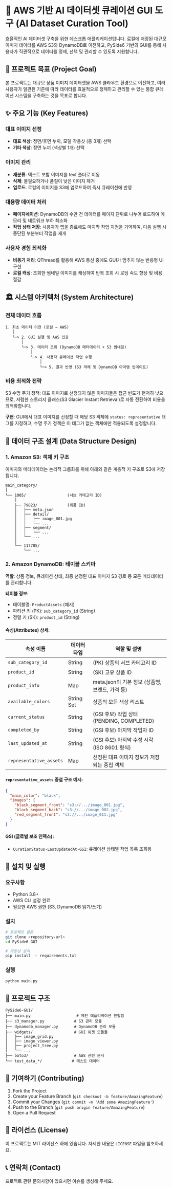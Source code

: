 # 🤖 AWS 기반 AI 데이터셋 큐레이션 GUI 도구 (AI Dataset Curation Tool)

효율적인 AI 데이터셋 구축을 위한 데스크톱 애플리케이션입니다. 로컬에 저장된 대규모 이미지 데이터를 AWS S3와 DynamoDB로 이전하고, PySide6 기반의 GUI를 통해 사용자가 직관적으로 데이터를 정제, 선택 및 관리할 수 있도록 지원합니다.

## 🎯 프로젝트 목표 (Project Goal)

본 프로젝트는 대규모 상품 이미지 데이터셋을 AWS 클라우드 환경으로 이전하고, 여러 사용자가 일관된 기준에 따라 데이터를 효율적으로 정제하고 관리할 수 있는 통합 큐레이션 시스템을 구축하는 것을 목표로 합니다.

## ✨ 주요 기능 (Key Features)

### 대표 이미지 선정
- **대표 색상**: 정면/후면 누끼, 모델 착용샷 (총 3개) 선택
- **기타 색상**: 정면 누끼 (색상별 1개) 선택

### 이미지 관리
- **재분류**: 텍스트 포함 이미지를 text 폴더로 이동
- **삭제**: 불필요하거나 품질이 낮은 이미지 제거
- **업로드**: 로컬의 이미지를 S3에 업로드하여 즉시 큐레이션에 반영

### 대용량 데이터 처리
- **페이지네이션**: DynamoDB의 수만 건 데이터를 페이지 단위로 나누어 로드하여 메모리 및 네트워크 부하 최소화
- **작업 상태 저장**: 사용자가 앱을 종료해도 마지막 작업 지점을 기억하여, 다음 실행 시 중단된 부분부터 작업을 재개

### 사용자 경험 최적화
- **비동기 처리**: QThread를 활용해 AWS 통신 중에도 GUI가 멈추지 않는 반응형 UI 구현
- **로컬 캐싱**: 조회한 썸네일 이미지를 캐싱하여 반복 조회 시 로딩 속도 향상 및 비용 절감

## 🏛️ 시스템 아키텍처 (System Architecture)

### 전체 데이터 흐름
```
1. 최초 데이터 이전 (로컬 → AWS)
   │
   └─> 2. GUI 실행 및 AWS 인증
       │
       └─> 3. 데이터 조회 (DynamoDB 메타데이터 + S3 썸네일)
           │
           └─> 4. 사용자 큐레이션 작업 수행
               │
               └─> 5. 결과 반영 (S3 객체 및 DynamoDB 아이템 업데이트)
```

### 비용 최적화 전략
S3 수명 주기 정책: 대표 이미지로 선정되지 않은 이미지들은 접근 빈도가 현저히 낮으므로, 저렴한 스토리지 클래스(S3 Glacier Instant Retrieval)로 자동 전환하여 비용을 최적화합니다.

**구현**: GUI에서 대표 이미지를 선정할 때 해당 S3 객체에 `status: representative` 태그를 지정하고, 수명 주기 정책은 이 태그가 없는 객체에만 적용되도록 설정합니다.

## 💾 데이터 구조 설계 (Data Structure Design)

### 1. Amazon S3: 객체 키 구조
이미지와 메타데이터는 논리적 그룹화를 위해 아래와 같은 계층적 키 구조로 S3에 저장됩니다.

```
main_category/
│
└── 1005/                  (서브 카테고리 ID)
    │
    ├── 79823/             (제품 ID)
    │   ├── meta.json
    │   ├── detail/
    │   │   ├── image_001.jpg
    │   │   └── ...
    │   ├── segment/
    │   │   └── ...
    │   └── ...
    │
    └── 117785/
        └── ...
```

### 2. Amazon DynamoDB: 테이블 스키마
**역할**: 상품 정보, 큐레이션 상태, 최종 선정된 대표 이미지 S3 경로 등 모든 메타데이터를 관리합니다.

**테이블 정보**:
- 테이블명: `ProductAssets` (예시)
- 파티션 키 (PK): `sub_category_id` (String)
- 정렬 키 (SK): `product_id` (String)

#### 속성(Attributes) 상세:

| 속성 이름 | 데이터 타입 | 역할 및 설명 |
|-----------|-------------|--------------|
| `sub_category_id` | String | (PK) 상품의 서브 카테고리 ID |
| `product_id` | String | (SK) 고유 상품 ID |
| `product_info` | Map | meta.json의 기본 정보 (상품명, 브랜드, 가격 등) |
| `available_colors` | String Set | 상품의 모든 색상 리스트 |
| `current_status` | String | (GSI 후보) 작업 상태 (PENDING, COMPLETED) |
| `completed_by` | String | (GSI 후보) 마지막 작업자 ID |
| `last_updated_at` | String | (GSI 후보) 마지막 수정 시각 (ISO 8601 형식) |
| `representative_assets` | Map | 선정된 대표 이미지 정보가 저장되는 중첩 객체 |

#### `representative_assets` 중첩 구조 예시:
```json
{
  "main_color": "black",
  "images": {
    "black_segment_front": "s3://.../image_001.jpg",
    "black_segment_back": "s3://.../image_002.jpg",
    "red_segment_front": "s3://.../image_011.jpg"
  }
}
```

#### GSI (글로벌 보조 인덱스):
- `CurationStatus-LastUpdatedAt-GSI`: 큐레이션 상태별 작업 목록 조회용
<!-- - `CuratedBy-LastUpdatedAt-GSI`: 특정 작업자별 이력 조회용 -->

## 🚀 설치 및 실행

### 요구사항
- Python 3.8+
- AWS CLI 설정 완료
- 필요한 AWS 권한 (S3, DynamoDB 읽기/쓰기)

### 설치
```bash
# 프로젝트 클론
git clone <repository-url>
cd PySide6-GUI

# 의존성 설치
pip install -r requirements.txt
```

### 실행
```bash
python main.py
```

## 📁 프로젝트 구조

```
PySide6-GUI/
├── main.py                    # 메인 애플리케이션 진입점
├── s3_manager.py             # S3 관리 모듈
├── dynamodb_manager.py       # DynamoDB 관리 모듈
├── widgets/                  # GUI 위젯 모듈들
│   ├── image_grid.py
│   ├── image_viewer.py
│   ├── project_tree.py
│   └── ...
├── boto3/                    # AWS 관련 문서
└── test_data_*/             # 테스트 데이터
```

## 🤝 기여하기 (Contributing)

1. Fork the Project
2. Create your Feature Branch (`git checkout -b feature/AmazingFeature`)
3. Commit your Changes (`git commit -m 'Add some AmazingFeature'`)
4. Push to the Branch (`git push origin feature/AmazingFeature`)
5. Open a Pull Request

## 📄 라이선스 (License)

이 프로젝트는 MIT 라이선스 하에 있습니다. 자세한 내용은 `LICENSE` 파일을 참조하세요.

## 📞 연락처 (Contact)

프로젝트 관련 문의사항이 있으시면 이슈를 생성해 주세요.